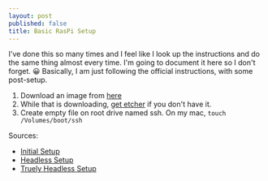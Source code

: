 ```yaml
---
layout: post
published: false
title: Basic RasPi Setup
---
```

I've done this so many times and I feel like I look up the instructions and do the same thing almost every time. I'm going to document it here so I don't forget. 😀 Basically, I am just following the official instructions, with some post-setup.

1. Download an image from [here](https://www.raspberrypi.org/downloads/)
1. While that is downloading, [get etcher](https://etcher.io/) if you don't have it.
1. Create empty file on root drive named ssh. On my mac, `touch /Volumes/boot/ssh`


Sources:
- [Initial Setup](https://www.raspberrypi.org/documentation/installation/installing-images/README.md)
- [Headless Setup](https://hackernoon.com/raspberry-pi-headless-install-462ccabd75d0)
- [Truely Headless Setup](https://caffinc.github.io/2016/12/raspberry-pi-3-headless/)
